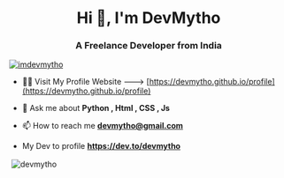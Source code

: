 <h1 align="center">Hi 👋, I'm DevMytho</h1>
<h3 align="center">A Freelance Developer from India</h3>

<p align="left"> <a href="https://twitter.com/imdevmytho" target="blank"><img src="https://img.shields.io/twitter/follow/imdevmytho?logo=twitter&style=for-the-badge" alt="imdevmytho" /></a> </p>

- 👨‍💻 Visit My Profile Website ---> [https://devmytho.github.io/profile](https://devmytho.github.io/profile)

- 💬 Ask me about **Python , Html , CSS , Js**

- 📫 How to reach me **devmytho@gmail.com**

- My Dev to profile **https://dev.to/devmytho**

<p>&nbsp;<img align="center" src="https://github-readme-stats.vercel.app/api?username=devmytho&show_icons=true&locale=en" alt="devmytho" /></p>

